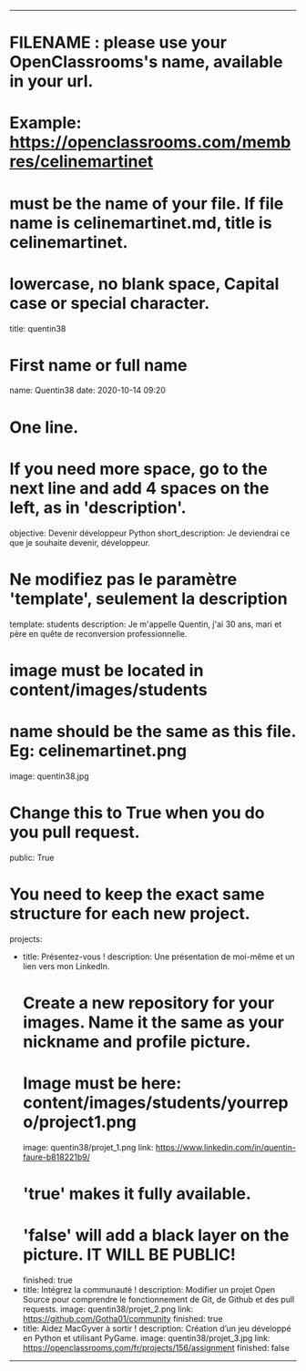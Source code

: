 ---

# FILENAME : please use your OpenClassrooms's name, available in your url.
# Example: https://openclassrooms.com/membres/celinemartinet
# must be the name of your file. If file name is celinemartinet.md, title is celinemartinet.
# lowercase, no blank space, Capital case or special character.
title: quentin38

# First name or full name
name: Quentin38
date: 2020-10-14 09:20

# One line.
# If you need more space, go to the next line and add 4 spaces on the left, as in 'description'.
objective: Devenir développeur Python
short_description: 
    Je deviendrai ce que je souhaite devenir, développeur.

# Ne modifiez pas le paramètre 'template', seulement la description
template: students
description:
    Je m'appelle Quentin, j'ai 30 ans, mari et père en quête de reconversion professionnelle.

# image must be located in content/images/students
# name should be the same as this file. Eg: celinemartinet.png
image: quentin38.jpg

# Change this to True when you do you pull request.
public: True

# You need to keep the exact same structure for each new project.
projects:
  - title: Présentez-vous !
    description: Une présentation de moi-même et un lien vers mon LinkedIn.
    # Create a new repository for your images. Name it the same as your nickname and profile picture.
    # Image must be here: content/images/students/yourrepo/project1.png
    image: quentin38/projet_1.png
    link: https://www.linkedin.com/in/quentin-faure-b818221b9/
    # 'true' makes it fully available.
    # 'false' will add a black layer on the picture. IT WILL BE PUBLIC!
    finished: true
  - title: Intégrez la communauté !
    description: Modifier un projet Open Source pour comprendre le fonctionnement de Git, de Github et des pull requests. 
    image: quentin38/projet_2.png
    link: https://github.com/Gotha01/community
    finished: true
  - title: Aidez MacGyver à sortir !
    description: Création d’un jeu développé en Python et utilisant PyGame.
    image: quentin38/projet_3.jpg
    link: https://openclassrooms.com/fr/projects/156/assignment
    finished: false
---